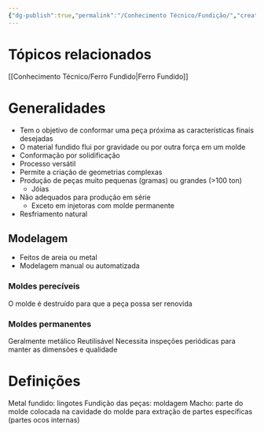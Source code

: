 ```yaml
---
{"dg-publish":true,"permalink":"/Conhecimento Técnico/Fundição/","created":"","updated":""}
---
```


# Tópicos relacionados
[[Conhecimento Técnico/Ferro Fundido\|Ferro Fundido]]

# Generalidades
- Tem o objetivo de conformar uma peça próxima as características finais desejadas
- O material fundido flui por gravidade ou por outra força em um molde
- Conformação por solidificação
- Processo versátil
- Permite a criação de geometrias complexas
- Produção de peças muito pequenas (gramas) ou grandes (>100 ton)
	- Jóias
- Não adequados para produção em série
	- Exceto em injetoras com molde permanente
- Resfriamento natural

## Modelagem
- Feitos de areia ou metal
- Modelagem manual ou automatizada

### Moldes perecíveis
O molde é destruído para que a peça possa ser renovida

### Moldes permanentes
Geralmente metálico
Reutilisável
Necessita inspeções periódicas para manter as dimensões e qualidade
# Definições
Metal fundido: lingotes
Fundição das peças: moldagem
Macho: parte do molde colocada na cavidade do molde para extração de partes específicas (partes ocos internas)